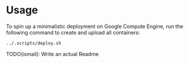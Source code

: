 # Usage

To spin up a minimalistic deployment on Google Compute Engine, run the following 
command to create and upload all containers:
```
../.scripts/deploy.sh
```

TODO(ismail): Write an actual Readme
